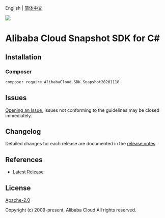 English | [简体中文](README-CN.md)

![](https://aliyunsdk-pages.alicdn.com/icons/AlibabaCloud.svg)

# Alibaba Cloud Snapshot SDK for C#

## Installation

### Composer

```bash
composer require AlibabaCloud.SDK.Snapshot20201118
```

## Issues

[Opening an Issue](https://github.com/aliyun/alibabacloud-csharp-sdk/issues/new), Issues not conforming to the guidelines may be closed immediately.

## Changelog

Detailed changes for each release are documented in the [release notes](./ChangeLog.md).

## References

* [Latest Release](https://github.com/aliyun/alibabacloud-csharp-sdk/)

## License

[Apache-2.0](http://www.apache.org/licenses/LICENSE-2.0)

Copyright (c) 2009-present, Alibaba Cloud All rights reserved.
